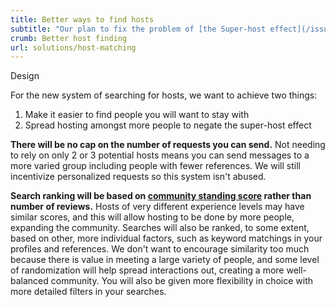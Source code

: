 ```yaml
---
title: Better ways to find hosts
subtitle: "Our plan to fix the problem of [the Super-host effect](/issues/host-matching)"
crumb: Better host finding
url: solutions/host-matching
---
```


<span class="tag is-warning is-large">Design</span>

For the new system of searching for hosts, we want to achieve two things:

1. Make it easier to find people you will want to stay with
2. Spread hosting amongst more people to negate the super-host effect

**There will be no cap on the number of requests you can send.** Not needing to rely on only 2 or 3 potential hosts means you can send messages to a more varied group including people with fewer references. We will still incentivize personalized requests so this system isn't abused.

**Search ranking will be based on [community standing score](/solutions/reviews) rather than number of reviews.** Hosts of very different experience levels may have similar scores, and this will allow hosting to be done by more people, expanding the community. Searches will also be ranked, to some extent, based on other, more individual factors, such as keyword matchings in your profiles and references. We don't want to encourage similarity too much because there is value in meeting a large variety of people, and some level of randomization will help spread interactions out, creating a more well-balanced community. You will also be given more flexibility in choice with more detailed filters in your searches.
